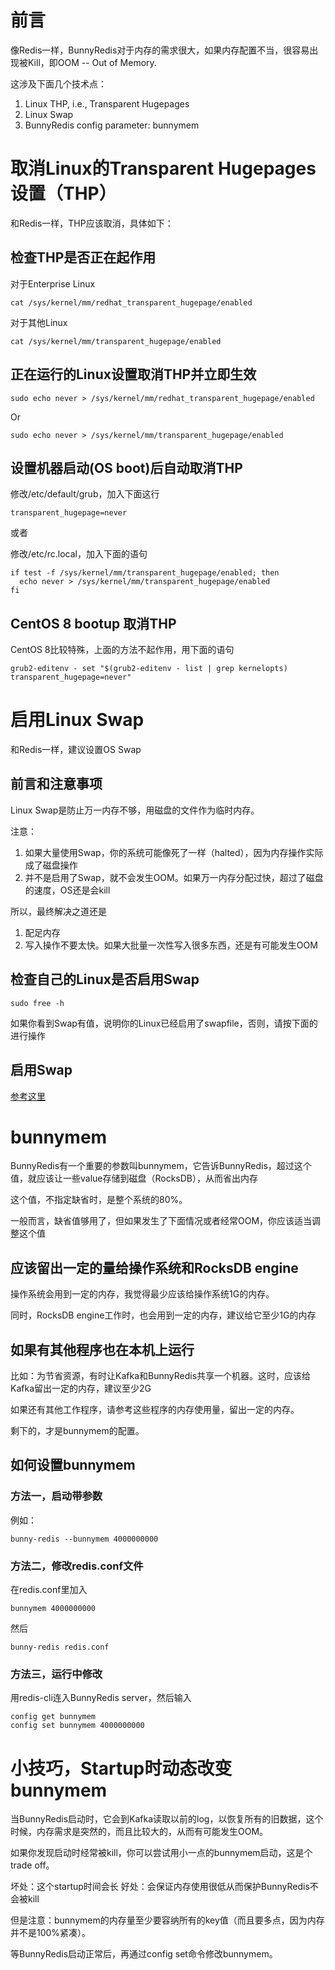 # 前言

像Redis一样，BunnyRedis对于内存的需求很大，如果内存配置不当，很容易出现被Kill，即OOM -- Out of Memory.

这涉及下面几个技术点：

1. Linux THP, i.e., Transparent Hugepages
2. Linux Swap
3. BunnyRedis config parameter: bunnymem

# 取消Linux的Transparent Hugepages设置（THP）

和Redis一样，THP应该取消，具体如下：

## 检查THP是否正在起作用

对于Enterprise Linux 
```
cat /sys/kernel/mm/redhat_transparent_hugepage/enabled
```

对于其他Linux
```
cat /sys/kernel/mm/transparent_hugepage/enabled
```

## 正在运行的Linux设置取消THP并立即生效

```
sudo echo never > /sys/kernel/mm/redhat_transparent_hugepage/enabled
```

Or

```
sudo echo never > /sys/kernel/mm/transparent_hugepage/enabled
```

## 设置机器启动(OS boot)后自动取消THP

修改/etc/default/grub，加入下面这行
```
transparent_hugepage=never
```

或者

修改/etc/rc.local，加入下面的语句
```
if test -f /sys/kernel/mm/transparent_hugepage/enabled; then
  echo never > /sys/kernel/mm/transparent_hugepage/enabled
fi
```

## CentOS 8 bootup 取消THP

CentOS 8比较特殊，上面的方法不起作用，用下面的语句
```
grub2-editenv - set "$(grub2-editenv - list | grep kernelopts) transparent_hugepage=never"
```

# 启用Linux Swap

和Redis一样，建议设置OS Swap

## 前言和注意事项

Linux Swap是防止万一内存不够，用磁盘的文件作为临时内存。

注意：
1. 如果大量使用Swap，你的系统可能像死了一样（halted），因为内存操作实际成了磁盘操作
2. 并不是启用了Swap，就不会发生OOM。如果万一内存分配过快，超过了磁盘的速度，OS还是会kill

所以，最终解决之道还是
1. 配足内存
2. 写入操作不要太快。如果大批量一次性写入很多东西，还是有可能发生OOM

## 检查自己的Linux是否启用Swap

```
sudo free -h
```

如果你看到Swap有值，说明你的Linux已经启用了swapfile，否则，请按下面的进行操作

## 启用Swap

[参考这里](create_swap_file.md)

# bunnymem

BunnyRedis有一个重要的参数叫bunnymem，它告诉BunnyRedis，超过这个值，就应该让一些value存储到磁盘（RocksDB），从而省出内存

这个值，不指定缺省时，是整个系统的80%。

一般而言，缺省值够用了，但如果发生了下面情况或者经常OOM，你应该适当调整这个值

## 应该留出一定的量给操作系统和RocksDB engine

操作系统会用到一定的内存，我觉得最少应该给操作系统1G的内存。

同时，RocksDB engine工作时，也会用到一定的内存，建议给它至少1G的内存

## 如果有其他程序也在本机上运行

比如：为节省资源，有时让Kafka和BunnyRedis共享一个机器。这时，应该给Kafka留出一定的内存，建议至少2G

如果还有其他工作程序，请参考这些程序的内存使用量，留出一定的内存。

剩下的，才是bunnymem的配置。

## 如何设置bunnymem

### 方法一，启动带参数

例如：
```
bunny-redis --bunnymem 4000000000
```

### 方法二，修改redis.conf文件

在redis.conf里加入
```
bunnymem 4000000000
```

然后
```
bunny-redis redis.conf
```

### 方法三，运行中修改

用redis-cli连入BunnyRedis server，然后输入
```
config get bunnymem
config set bunnymem 4000000000
```

# 小技巧，Startup时动态改变bunnymem

当BunnyRedis启动时，它会到Kafka读取以前的log，以恢复所有的旧数据，这个时候，内存需求是突然的，而且比较大的，从而有可能发生OOM。

如果你发现启动时经常被kill，你可以尝试用小一点的bunnymem启动，这是个trade off。

坏处：这个startup时间会长
好处：会保证内存使用很低从而保护BunnyRedis不会被kill

但是注意：bunnymem的内存量至少要容纳所有的key值（而且要多点，因为内存并不是100%紧凑）。

等BunnyRedis启动正常后，再通过config set命令修改bunnymem。